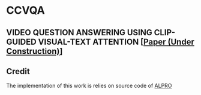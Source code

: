 # CCVQA

## VIDEO QUESTION ANSWERING USING CLIP-GUIDED VISUAL-TEXT ATTENTION [[Paper (Under Construction)](#TODO)]

## Credit
The implementation of this work is relies on source code of [ALPRO](https://github.com/isabella232/ALPRO)